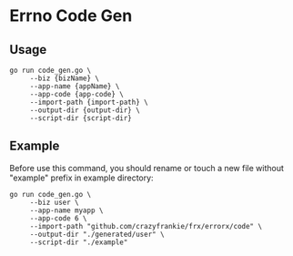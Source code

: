 # Errno Code Gen
## Usage
```
go run code_gen.go \
     --biz {bizName} \
     --app-name {appName} \
     --app-code {app-code} \
     --import-path {import-path} \
     --output-dir {output-dir} \
     --script-dir {script-dir}
```

## Example
Before use this command, you should rename or touch a new file without "example" prefix in example directory:
```
go run code_gen.go \
     --biz user \
     --app-name myapp \
     --app-code 6 \
     --import-path "github.com/crazyfrankie/frx/errorx/code" \
     --output-dir "./generated/user" \
     --script-dir "./example"
```
